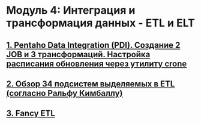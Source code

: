 # Модуль 4: Интеграция и трансформация данных - ETL и ELT


## [1. Pentaho Data Integration (PDI). Создание 2 JOB и 3 трансформаций. Настройка расписания обновления через утилиту crone](https://github.com/ReIZzz/DE-101/tree/main/Module_4/4.4_introduction_pentaho)

## [2. Обзор 34 подсистем выделяемых в ETL (cогласно Ральфу Кимбаллу)]()

## [3. Fancy ETL]()
